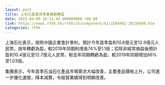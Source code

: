 ```yaml
---
layout: post
title: 上石化盈喜首季業績虧轉盈
date: 2021-04-09 18:11:44.000000000 +08:00
link: https://news.rthk.hk/rthk/ch/component/k2/1584992-20210409.htm
categories: rthk
---
```


上海石化表示，按照中國企業會計準則，預計今年首季盈利10.6億元至12.9億元人民幣，按年轉虧為盈，較2019年同期則增長74%至1.1倍；扣除非經常損益後預計盈利10.4億元至12.7億元人民幣，較去年同期轉虧為盈，較2019年同期增加66%至1.03倍。

集團表示，今年首季石油石化產品市場需求大幅改善，主要產品價格上升，公司進一步優化運營，降本減費，令經營業績得到明顯改善。

